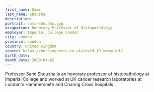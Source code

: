 ```yaml
---
first_name: Sami
last_name: Shousha
description: 
portrait: sami-shousha.jpg
occupation: Honorary Professor of Histopathology
employer: Imperial College London
city: London
province: London
country: United Kingdom
source: https://nursingnotes.co.uk/covid-19-memorial/
birth_date: 
death_date: 2020-04-02
---
```


Professor Sami Shousha is an honorary professor of histopathology at Imperial College and worked at UK cancer research laboratories at London's Hammersmith and Charing Cross hospitals.
